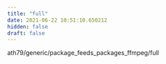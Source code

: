 ```yaml
---
title: "full"
date: 2021-06-22 10:51:10.650212
hidden: false
draft: false
---
```


ath79/generic/package_feeds_packages_ffmpeg/full

